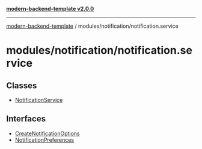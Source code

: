 [**modern-backend-template v2.0.0**](../../../README.md)

***

[modern-backend-template](../../../modules.md) / modules/notification/notification.service

# modules/notification/notification.service

## Classes

- [NotificationService](classes/NotificationService.md)

## Interfaces

- [CreateNotificationOptions](interfaces/CreateNotificationOptions.md)
- [NotificationPreferences](interfaces/NotificationPreferences.md)
